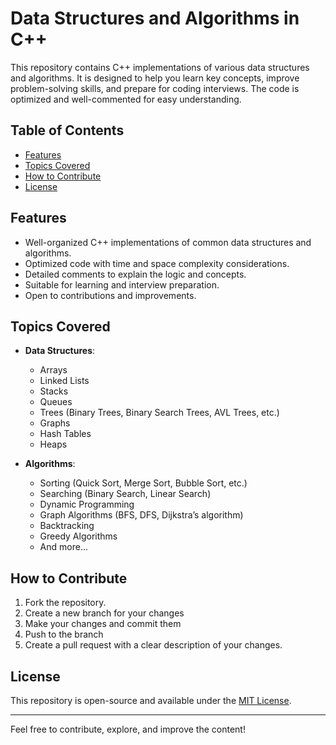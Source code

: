 # Data Structures and Algorithms in C++

This repository contains C++ implementations of various data structures and algorithms. It is designed to help you learn key concepts, improve problem-solving skills, and prepare for coding interviews. The code is optimized and well-commented for easy understanding.

## Table of Contents

- [Features](#features)
- [Topics Covered](#topics-covered)
- [How to Contribute](#how-to-contribute)
- [License](#license)

## Features

- Well-organized C++ implementations of common data structures and algorithms.
- Optimized code with time and space complexity considerations.
- Detailed comments to explain the logic and concepts.
- Suitable for learning and interview preparation.
- Open to contributions and improvements.

## Topics Covered

- **Data Structures**:
  - Arrays
  - Linked Lists
  - Stacks
  - Queues
  - Trees (Binary Trees, Binary Search Trees, AVL Trees, etc.)
  - Graphs
  - Hash Tables
  - Heaps

- **Algorithms**:
  - Sorting (Quick Sort, Merge Sort, Bubble Sort, etc.)
  - Searching (Binary Search, Linear Search)
  - Dynamic Programming
  - Graph Algorithms (BFS, DFS, Dijkstra’s algorithm)
  - Backtracking
  - Greedy Algorithms
  - And more...



## How to Contribute

1. Fork the repository.
2. Create a new branch for your changes
3. Make your changes and commit them 
4. Push to the branch 
5. Create a pull request with a clear description of your changes.

## License

This repository is open-source and available under the [MIT License](LICENSE).

---

Feel free to contribute, explore, and improve the content!
